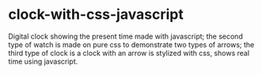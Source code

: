 # clock-with-css-javascript
Digital clock showing the present time made with javascript; the second type of watch is made on pure css to demonstrate two types of arrows; the third type of clock is a clock with an arrow is stylized with css, shows real time using javascript.
